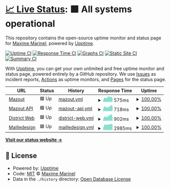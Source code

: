 # [📈 Live Status](https://demo.upptime.js.org): <!--live status--> **🟩 All systems operational**

This repository contains the open-source uptime monitor and status page for [Maxime Marinel](https://demo.upptime.js.org), powered by [Upptime](https://github.com/upptime/upptime).

[![Uptime CI](https://github.com/bourvill/upptime/workflows/Uptime%20CI/badge.svg)](https://github.com/bourvill/upptime/actions?query=workflow%3A%22Uptime+CI%22)
[![Response Time CI](https://github.com/bourvill/upptime/workflows/Response%20Time%20CI/badge.svg)](https://github.com/bourvill/upptime/actions?query=workflow%3A%22Response+Time+CI%22)
[![Graphs CI](https://github.com/bourvill/upptime/workflows/Graphs%20CI/badge.svg)](https://github.com/bourvill/upptime/actions?query=workflow%3A%22Graphs+CI%22)
[![Static Site CI](https://github.com/bourvill/upptime/workflows/Static%20Site%20CI/badge.svg)](https://github.com/bourvill/upptime/actions?query=workflow%3A%22Static+Site+CI%22)
[![Summary CI](https://github.com/bourvill/upptime/workflows/Summary%20CI/badge.svg)](https://github.com/bourvill/upptime/actions?query=workflow%3A%22Summary+CI%22)

With [Upptime](https://upptime.js.org), you can get your own unlimited and free uptime monitor and status page, powered entirely by a GitHub repository. We use [Issues](https://github.com/bourvill/upptime/issues) as incident reports, [Actions](https://github.com/bourvill/upptime/actions) as uptime monitors, and [Pages](https://demo.upptime.js.org) for the status page.

<!--start: status pages-->
<!-- This summary is generated by Upptime (https://github.com/upptime/upptime) -->
<!-- Do not edit this manually, your changes will be overwritten -->
<!-- prettier-ignore -->
| URL | Status | History | Response Time | Uptime |
| --- | ------ | ------- | ------------- | ------ |
| <img alt="" src="https://favicons.githubusercontent.com/mazout.info" height="13"> [Mazout](https://mazout.info) | 🟩 Up | [mazout.yml](https://github.com/bourvill/upptime/commits/HEAD/history/mazout.yml) | <details><summary><img alt="Response time graph" src="./graphs/mazout/response-time-week.png" height="20"> 575ms</summary><br><a href="https://bourvill.github.io/upptime/history/mazout"><img alt="Response time 607" src="https://img.shields.io/endpoint?url=https%3A%2F%2Fraw.githubusercontent.com%2Fbourvill%2Fupptime%2FHEAD%2Fapi%2Fmazout%2Fresponse-time.json"></a><br><a href="https://bourvill.github.io/upptime/history/mazout"><img alt="24-hour response time 645" src="https://img.shields.io/endpoint?url=https%3A%2F%2Fraw.githubusercontent.com%2Fbourvill%2Fupptime%2FHEAD%2Fapi%2Fmazout%2Fresponse-time-day.json"></a><br><a href="https://bourvill.github.io/upptime/history/mazout"><img alt="7-day response time 575" src="https://img.shields.io/endpoint?url=https%3A%2F%2Fraw.githubusercontent.com%2Fbourvill%2Fupptime%2FHEAD%2Fapi%2Fmazout%2Fresponse-time-week.json"></a><br><a href="https://bourvill.github.io/upptime/history/mazout"><img alt="30-day response time 564" src="https://img.shields.io/endpoint?url=https%3A%2F%2Fraw.githubusercontent.com%2Fbourvill%2Fupptime%2FHEAD%2Fapi%2Fmazout%2Fresponse-time-month.json"></a><br><a href="https://bourvill.github.io/upptime/history/mazout"><img alt="1-year response time 607" src="https://img.shields.io/endpoint?url=https%3A%2F%2Fraw.githubusercontent.com%2Fbourvill%2Fupptime%2FHEAD%2Fapi%2Fmazout%2Fresponse-time-year.json"></a></details> | <details><summary><a href="https://bourvill.github.io/upptime/history/mazout">100.00%</a></summary><a href="https://bourvill.github.io/upptime/history/mazout"><img alt="All-time uptime 99.98%" src="https://img.shields.io/endpoint?url=https%3A%2F%2Fraw.githubusercontent.com%2Fbourvill%2Fupptime%2FHEAD%2Fapi%2Fmazout%2Fuptime.json"></a><br><a href="https://bourvill.github.io/upptime/history/mazout"><img alt="24-hour uptime 100.00%" src="https://img.shields.io/endpoint?url=https%3A%2F%2Fraw.githubusercontent.com%2Fbourvill%2Fupptime%2FHEAD%2Fapi%2Fmazout%2Fuptime-day.json"></a><br><a href="https://bourvill.github.io/upptime/history/mazout"><img alt="7-day uptime 100.00%" src="https://img.shields.io/endpoint?url=https%3A%2F%2Fraw.githubusercontent.com%2Fbourvill%2Fupptime%2FHEAD%2Fapi%2Fmazout%2Fuptime-week.json"></a><br><a href="https://bourvill.github.io/upptime/history/mazout"><img alt="30-day uptime 100.00%" src="https://img.shields.io/endpoint?url=https%3A%2F%2Fraw.githubusercontent.com%2Fbourvill%2Fupptime%2FHEAD%2Fapi%2Fmazout%2Fuptime-month.json"></a><br><a href="https://bourvill.github.io/upptime/history/mazout"><img alt="1-year uptime 99.98%" src="https://img.shields.io/endpoint?url=https%3A%2F%2Fraw.githubusercontent.com%2Fbourvill%2Fupptime%2FHEAD%2Fapi%2Fmazout%2Fuptime-year.json"></a></details>
| <img alt="" src="https://favicons.githubusercontent.com/api.mazout.info" height="13"> [Mazout API](https://api.mazout.info/v2) | 🟩 Up | [mazout-api.yml](https://github.com/bourvill/upptime/commits/HEAD/history/mazout-api.yml) | <details><summary><img alt="Response time graph" src="./graphs/mazout-api/response-time-week.png" height="20"> 718ms</summary><br><a href="https://bourvill.github.io/upptime/history/mazout-api"><img alt="Response time 815" src="https://img.shields.io/endpoint?url=https%3A%2F%2Fraw.githubusercontent.com%2Fbourvill%2Fupptime%2FHEAD%2Fapi%2Fmazout-api%2Fresponse-time.json"></a><br><a href="https://bourvill.github.io/upptime/history/mazout-api"><img alt="24-hour response time 927" src="https://img.shields.io/endpoint?url=https%3A%2F%2Fraw.githubusercontent.com%2Fbourvill%2Fupptime%2FHEAD%2Fapi%2Fmazout-api%2Fresponse-time-day.json"></a><br><a href="https://bourvill.github.io/upptime/history/mazout-api"><img alt="7-day response time 718" src="https://img.shields.io/endpoint?url=https%3A%2F%2Fraw.githubusercontent.com%2Fbourvill%2Fupptime%2FHEAD%2Fapi%2Fmazout-api%2Fresponse-time-week.json"></a><br><a href="https://bourvill.github.io/upptime/history/mazout-api"><img alt="30-day response time 757" src="https://img.shields.io/endpoint?url=https%3A%2F%2Fraw.githubusercontent.com%2Fbourvill%2Fupptime%2FHEAD%2Fapi%2Fmazout-api%2Fresponse-time-month.json"></a><br><a href="https://bourvill.github.io/upptime/history/mazout-api"><img alt="1-year response time 815" src="https://img.shields.io/endpoint?url=https%3A%2F%2Fraw.githubusercontent.com%2Fbourvill%2Fupptime%2FHEAD%2Fapi%2Fmazout-api%2Fresponse-time-year.json"></a></details> | <details><summary><a href="https://bourvill.github.io/upptime/history/mazout-api">100.00%</a></summary><a href="https://bourvill.github.io/upptime/history/mazout-api"><img alt="All-time uptime 99.98%" src="https://img.shields.io/endpoint?url=https%3A%2F%2Fraw.githubusercontent.com%2Fbourvill%2Fupptime%2FHEAD%2Fapi%2Fmazout-api%2Fuptime.json"></a><br><a href="https://bourvill.github.io/upptime/history/mazout-api"><img alt="24-hour uptime 100.00%" src="https://img.shields.io/endpoint?url=https%3A%2F%2Fraw.githubusercontent.com%2Fbourvill%2Fupptime%2FHEAD%2Fapi%2Fmazout-api%2Fuptime-day.json"></a><br><a href="https://bourvill.github.io/upptime/history/mazout-api"><img alt="7-day uptime 100.00%" src="https://img.shields.io/endpoint?url=https%3A%2F%2Fraw.githubusercontent.com%2Fbourvill%2Fupptime%2FHEAD%2Fapi%2Fmazout-api%2Fuptime-week.json"></a><br><a href="https://bourvill.github.io/upptime/history/mazout-api"><img alt="30-day uptime 100.00%" src="https://img.shields.io/endpoint?url=https%3A%2F%2Fraw.githubusercontent.com%2Fbourvill%2Fupptime%2FHEAD%2Fapi%2Fmazout-api%2Fuptime-month.json"></a><br><a href="https://bourvill.github.io/upptime/history/mazout-api"><img alt="1-year uptime 99.98%" src="https://img.shields.io/endpoint?url=https%3A%2F%2Fraw.githubusercontent.com%2Fbourvill%2Fupptime%2FHEAD%2Fapi%2Fmazout-api%2Fuptime-year.json"></a></details>
| <img alt="" src="https://favicons.githubusercontent.com/www.district-web.fr" height="13"> [District Web](https://www.district-web.fr) | 🟩 Up | [district-web.yml](https://github.com/bourvill/upptime/commits/HEAD/history/district-web.yml) | <details><summary><img alt="Response time graph" src="./graphs/district-web/response-time-week.png" height="20"> 902ms</summary><br><a href="https://bourvill.github.io/upptime/history/district-web"><img alt="Response time 997" src="https://img.shields.io/endpoint?url=https%3A%2F%2Fraw.githubusercontent.com%2Fbourvill%2Fupptime%2FHEAD%2Fapi%2Fdistrict-web%2Fresponse-time.json"></a><br><a href="https://bourvill.github.io/upptime/history/district-web"><img alt="24-hour response time 1166" src="https://img.shields.io/endpoint?url=https%3A%2F%2Fraw.githubusercontent.com%2Fbourvill%2Fupptime%2FHEAD%2Fapi%2Fdistrict-web%2Fresponse-time-day.json"></a><br><a href="https://bourvill.github.io/upptime/history/district-web"><img alt="7-day response time 902" src="https://img.shields.io/endpoint?url=https%3A%2F%2Fraw.githubusercontent.com%2Fbourvill%2Fupptime%2FHEAD%2Fapi%2Fdistrict-web%2Fresponse-time-week.json"></a><br><a href="https://bourvill.github.io/upptime/history/district-web"><img alt="30-day response time 945" src="https://img.shields.io/endpoint?url=https%3A%2F%2Fraw.githubusercontent.com%2Fbourvill%2Fupptime%2FHEAD%2Fapi%2Fdistrict-web%2Fresponse-time-month.json"></a><br><a href="https://bourvill.github.io/upptime/history/district-web"><img alt="1-year response time 997" src="https://img.shields.io/endpoint?url=https%3A%2F%2Fraw.githubusercontent.com%2Fbourvill%2Fupptime%2FHEAD%2Fapi%2Fdistrict-web%2Fresponse-time-year.json"></a></details> | <details><summary><a href="https://bourvill.github.io/upptime/history/district-web">100.00%</a></summary><a href="https://bourvill.github.io/upptime/history/district-web"><img alt="All-time uptime 100.00%" src="https://img.shields.io/endpoint?url=https%3A%2F%2Fraw.githubusercontent.com%2Fbourvill%2Fupptime%2FHEAD%2Fapi%2Fdistrict-web%2Fuptime.json"></a><br><a href="https://bourvill.github.io/upptime/history/district-web"><img alt="24-hour uptime 100.00%" src="https://img.shields.io/endpoint?url=https%3A%2F%2Fraw.githubusercontent.com%2Fbourvill%2Fupptime%2FHEAD%2Fapi%2Fdistrict-web%2Fuptime-day.json"></a><br><a href="https://bourvill.github.io/upptime/history/district-web"><img alt="7-day uptime 100.00%" src="https://img.shields.io/endpoint?url=https%3A%2F%2Fraw.githubusercontent.com%2Fbourvill%2Fupptime%2FHEAD%2Fapi%2Fdistrict-web%2Fuptime-week.json"></a><br><a href="https://bourvill.github.io/upptime/history/district-web"><img alt="30-day uptime 100.00%" src="https://img.shields.io/endpoint?url=https%3A%2F%2Fraw.githubusercontent.com%2Fbourvill%2Fupptime%2FHEAD%2Fapi%2Fdistrict-web%2Fuptime-month.json"></a><br><a href="https://bourvill.github.io/upptime/history/district-web"><img alt="1-year uptime 100.00%" src="https://img.shields.io/endpoint?url=https%3A%2F%2Fraw.githubusercontent.com%2Fbourvill%2Fupptime%2FHEAD%2Fapi%2Fdistrict-web%2Fuptime-year.json"></a></details>
| <img alt="" src="https://favicons.githubusercontent.com/www.mailledesign.fr" height="13"> [Mailledesign](https://www.mailledesign.fr) | 🟩 Up | [mailledesign.yml](https://github.com/bourvill/upptime/commits/HEAD/history/mailledesign.yml) | <details><summary><img alt="Response time graph" src="./graphs/mailledesign/response-time-week.png" height="20"> 2985ms</summary><br><a href="https://bourvill.github.io/upptime/history/mailledesign"><img alt="Response time 2984" src="https://img.shields.io/endpoint?url=https%3A%2F%2Fraw.githubusercontent.com%2Fbourvill%2Fupptime%2FHEAD%2Fapi%2Fmailledesign%2Fresponse-time.json"></a><br><a href="https://bourvill.github.io/upptime/history/mailledesign"><img alt="24-hour response time 3228" src="https://img.shields.io/endpoint?url=https%3A%2F%2Fraw.githubusercontent.com%2Fbourvill%2Fupptime%2FHEAD%2Fapi%2Fmailledesign%2Fresponse-time-day.json"></a><br><a href="https://bourvill.github.io/upptime/history/mailledesign"><img alt="7-day response time 2985" src="https://img.shields.io/endpoint?url=https%3A%2F%2Fraw.githubusercontent.com%2Fbourvill%2Fupptime%2FHEAD%2Fapi%2Fmailledesign%2Fresponse-time-week.json"></a><br><a href="https://bourvill.github.io/upptime/history/mailledesign"><img alt="30-day response time 3007" src="https://img.shields.io/endpoint?url=https%3A%2F%2Fraw.githubusercontent.com%2Fbourvill%2Fupptime%2FHEAD%2Fapi%2Fmailledesign%2Fresponse-time-month.json"></a><br><a href="https://bourvill.github.io/upptime/history/mailledesign"><img alt="1-year response time 2984" src="https://img.shields.io/endpoint?url=https%3A%2F%2Fraw.githubusercontent.com%2Fbourvill%2Fupptime%2FHEAD%2Fapi%2Fmailledesign%2Fresponse-time-year.json"></a></details> | <details><summary><a href="https://bourvill.github.io/upptime/history/mailledesign">100.00%</a></summary><a href="https://bourvill.github.io/upptime/history/mailledesign"><img alt="All-time uptime 100.00%" src="https://img.shields.io/endpoint?url=https%3A%2F%2Fraw.githubusercontent.com%2Fbourvill%2Fupptime%2FHEAD%2Fapi%2Fmailledesign%2Fuptime.json"></a><br><a href="https://bourvill.github.io/upptime/history/mailledesign"><img alt="24-hour uptime 100.00%" src="https://img.shields.io/endpoint?url=https%3A%2F%2Fraw.githubusercontent.com%2Fbourvill%2Fupptime%2FHEAD%2Fapi%2Fmailledesign%2Fuptime-day.json"></a><br><a href="https://bourvill.github.io/upptime/history/mailledesign"><img alt="7-day uptime 100.00%" src="https://img.shields.io/endpoint?url=https%3A%2F%2Fraw.githubusercontent.com%2Fbourvill%2Fupptime%2FHEAD%2Fapi%2Fmailledesign%2Fuptime-week.json"></a><br><a href="https://bourvill.github.io/upptime/history/mailledesign"><img alt="30-day uptime 100.00%" src="https://img.shields.io/endpoint?url=https%3A%2F%2Fraw.githubusercontent.com%2Fbourvill%2Fupptime%2FHEAD%2Fapi%2Fmailledesign%2Fuptime-month.json"></a><br><a href="https://bourvill.github.io/upptime/history/mailledesign"><img alt="1-year uptime 100.00%" src="https://img.shields.io/endpoint?url=https%3A%2F%2Fraw.githubusercontent.com%2Fbourvill%2Fupptime%2FHEAD%2Fapi%2Fmailledesign%2Fuptime-year.json"></a></details>

<!--end: status pages-->

[**Visit our status website →**](https://demo.upptime.js.org)

## 📄 License

- Powered by: [Upptime](https://github.com/upptime/upptime)
- Code: [MIT](./LICENSE) © [Maxime Marinel](https://demo.upptime.js.org)
- Data in the `./history` directory: [Open Database License](https://opendatacommons.org/licenses/odbl/1-0/)
